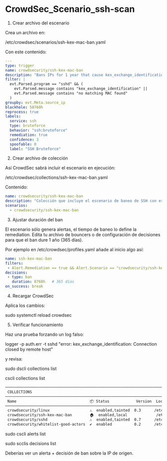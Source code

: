 # CrowdSec_Scenario_ssh-scan

1. Crear archivo del escenario

Crea un archivo en:

/etc/crowdsec/scenarios/ssh-kex-mac-ban.yaml


Con este contenido:
```yaml
---
type: trigger
name: crowdsecurity/ssh-kex-mac-ban
description: "Bans IPs for 1 year that cause kex_exchange_identification or no matching MAC errors on SSH."
filter: |
  evt.Parsed.program == "sshd" && (
    evt.Parsed.message contains "kex_exchange_identification" ||
    evt.Parsed.message contains "no matching MAC found"
  )
groupby: evt.Meta.source_ip
blackhole: 58760h
reprocess: true
labels:
  service: ssh
  type: bruteforce
  behavior: "ssh:bruteforce"
  remediation: true
  confidence: 3
  spoofable: 0
  label: "SSH Bruteforce"
```

2. Crear archivo de colección

Así CrowdSec sabrá incluir el escenario en ejecución:

/etc/crowdsec/collections/ssh-kex-mac-ban.yaml


Contenido:
```yaml
name: crowdsecurity/ssh-kex-mac-ban
description: "Colección que incluye el escenario de baneo de SSH con errores kex/MAC"
scenarios:
  - crowdsecurity/ssh-kex-mac-ban
```
3. Ajustar duración del ban

El escenario sólo genera alertas, el tiempo de baneo lo define la remediation.
Edita tu archivo de bouncers o de configuración de decisiones para que el ban dure 1 año (365 días).

Por ejemplo en /etc/crowdsec/profiles.yaml añade al inicio algo así:
```yaml
name: ssh-kex-mac-ban
filters:
 - Alert.Remediation == true && Alert.Scenario == "crowdsecurity/ssh-kex-mac-ban"
decisions:
 - type: ban
   duration: 8760h   # 365 días
on_success: break
```
4. Recargar CrowdSec

Aplica los cambios:

sudo systemctl reload crowdsec

5. Verificar funcionamiento

Haz una prueba forzando un log falso:

logger -p auth.err -t sshd "error: kex_exchange_identification: Connection closed by remote host"


y revisa:

sudo dscli collections list

cscli collections list
```bash
─────────────────────────────────────────────────────────────────────────────────────────────────────────────────────────
 COLLECTIONS
─────────────────────────────────────────────────────────────────────────────────────────────────────────────────────────
 Name                                 📦 Status            Version  Local Path
─────────────────────────────────────────────────────────────────────────────────────────────────────────────────────────
 crowdsecurity/linux                  ⚠️  enabled,tainted  0.3      /etc/crowdsec/collections/linux.yaml
 crowdsecurity/ssh-kex-mac-ban        🏠  enabled,local             /etc/crowdsec/collections/ssh-kex-mac-ban.yaml
 crowdsecurity/sshd                   ⚠️  enabled,tainted  0.7      /etc/crowdsec/collections/sshd.yaml
 crowdsecurity/whitelist-good-actors  ✔️  enabled          0.2      /etc/crowdsec/collections/whitelist-good-actors.yaml

```
sudo cscli alerts list

sudo scclis decisions list

Deberías ver un alerta + decisión de ban sobre la IP de origen.
